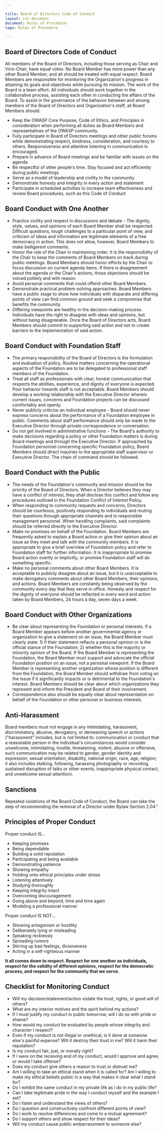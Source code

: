 ```yaml
---

title: Board of Directors Code of Conduct
layout: col-document
document: Rules of Procedure
tags: Rules of Procedure

---
```


## Board of Directors Code of Conduct

All members of the Board of Directors, including those serving as Chair and Vice-Chair, have equal votes. No Board Member has more power than any other Board Member, and all should be treated with equal respect. Board Members are responsible for monitoring the Organization's progress in attaining its goals and objectives while pursuing its mission. The work of the Board is a team effort. All individuals should work together in the collaborative process, assisting each other in conducting the affairs of the Board. To assist in the governance of the behavior between and among members of the Board of Directors and Organization's staff, all Board Members should:

- Keep the OWASP Core Purpose, Code of Ethics, and Principles in consideration when performing all duties as Board Members and representatives of the OWASP community.
- Fully participate in Board of Directors meetings and other public forums while demonstrating respect, kindness, consideration, and courtesy to others. Responsiveness and attentive listening in communication is encouraged.
- Prepare in advance of Board meetings and be familiar with issues on the agenda
- Be respectful of other people's time. Stay focused and act efficiently during public meetings
- Serve as a model of leadership and civility to the community
- Demonstrate honesty and integrity in every action and statement
- Participate in scheduled activities to increase team effectiveness and review Board procedures, such as this Code of Conduct

## Board Conduct with One Another

- Practice civility and respect in discussions and debate - The dignity, style, values, and opinions of each Board Member shall be respected. Difficult questions, tough challenges to a particular point of view, and criticism of ideas and information are legitimate elements of a free democracy in action. This does not allow, however, Board Members to make belligerent comments.
- Honor the role of the Chair in maintaining order. It is the responsibility of the Chair to keep the comments of Board Members on track during public meetings. Board Members should honor efforts by the Chair to focus discussion on current agenda items. If there is disagreement about the agenda or the Chair's actions, those objections should be voiced politely and with reason.
- Avoid personal comments that could offend other Board Members.
- Demonstrate practical problem-solving approaches. Board Members have a public stage to show how individuals with disparate and differing points of view can find common ground and seek a compromise that benefits the community.
- Differing viewpoints are healthy in the decision-making process. Individuals have the right to disagree with ideas and opinions, but without being disagreeable. Once the Board of Directors acts, Board Members should commit to supporting said action and not to create barriers to the implementation of said action.

## Board Conduct with Foundation Staff

- The primary responsibility of the Board of Directors is the formulation and evaluation of policy. Routine matters concerning the operational aspects of the Foundation are to be delegated to professional staff members of the Foundation.
- Treat all staff as professionals with clear, honest communication that respects the abilities, experience, and dignity of everyone is expected. Poor behavior towards staff is not acceptable. Board Members should develop a working relationship with the Executive Director wherein current issues, concerns and Foundation projects can be discussed comfortably and openly.
- Never publicly criticize an individual employee - Board should never express concerns about the performance of a Foundation employee in public. Comments about staff performance should only be made to the Executive Director through private correspondence or conversation.
- Do not get involved in administrative functions - The Board's authority to make decisions regarding a policy or other Foundation matters is during Board meetings and through the Executive Director. If approached by Foundation personnel concerning specific Foundation policy, Board Members should direct inquiries to the appropriate staff supervisor or Executive Director. The chain of command should be followed.

## Board Conduct with the Public

- The needs of the Foundation's community and mission should be the priority of the Board of Directors. When a Director believes they may have a conflict of interest, they shall disclose this conflict and follow any procedures outlined in the Foundation Conflict of Interest Policy.
- When responding to community requests and concerns, Directors should be courteous, positively responding to individuals and routing their questions through appropriate channels and to responsible management personnel. When handling complaints, said complaints should be referred directly to the Executive Director.
- Make no promises on behalf of the Foundation. Board Members are frequently asked to explain a Board action or give their opinion about an issue as they meet and talk with the community members. It is appropriate to give a brief overview of Foundation policy and refer to Foundation staff for further information. It is inappropriate to promise Board action overtly or implicitly, or promise Foundation staff will do something specific.
- Make no personal comments about other Board Members. It is acceptable to publicly disagree about an issue, but it is unacceptable to make derogatory comments about other Board Members, their opinions, and actions. Board Members are constantly being observed by the community every day that they serve in office. Honesty and respect for the dignity of everyone should be reflected in every word and action taken by Board Members, 24 hours a day, seven days a week.

## Board Conduct with Other Organizations

- Be clear about representing the Foundation or personal interests. If a Board Member appears before another governmental agency or organization to give a statement on an issue, the Board Member must clearly state: 1) if their statement reflects a personal opinion or is the official stance of the Foundation; 2) whether this is the majority or minority opinion of the Board. If the Board Member is representing the Foundation, the Board Member must support and advocate the official Foundation position on an issue, not a personal viewpoint. If the Board Member is representing another organization whose position is different from the Foundation, the Board Member should withdraw from voting on the issue if it significantly impacts or is detrimental to the Foundation's interest. Board Members should be clear about which organizations they represent and inform the President and Board of their involvement.
- Correspondence also should be equally clear about representation on behalf of the Foundation or other personal or business interests.

## Anti-Harassment

Board members must not engage in any intimidating, harassment, discriminatory, abusive, derogatory, or demeaning speech or actions ("harassment" includes, but is not limited to: communication or conduct that a reasonable person in the individual's circumstances would consider unwelcome, intimidating, hostile, threatening, violent, abusive or offensive, such communication may be related to gender, gender identity and expression, sexual orientation, disability, national origin, race, age, religion; it also includes stalking, following, harassing photography or recording, sustained disruption of talks or other events, inappropriate physical contact, and unwelcome sexual attention).

## Sanctions

Repeated violations of the Board Code of Conduct, the Board can take the step of recommending the removal of a Director under Bylaw Section 2.04."

## Principles of Proper Conduct

Proper conduct IS...

- Keeping promises
- Being dependable
- Building a solid reputation
- Participating and being available
- Demonstrating patience
- Showing empathy
- Holding onto ethical principles under stress
- Listening attentively
- Studying thoroughly
- Keeping integrity intact
- Overcoming discouragement
- Going above and beyond, time and time again
- Modeling a professional manner

Proper conduct IS NOT...

- Showing antagonism or hostility
- Deliberately lying or misleading
- Speaking recklessly
- Spreading rumors
- Stirring up bad feelings, divisiveness
- Acting in a self-righteous manner

**It all comes down to respect. Respect for one another as individuals, respect for the validity of different opinions, respect for the democratic process, and respect for the community that we serve.**

## Checklist for Monitoring Conduct

- Will my decision/statement/action violate the trust, rights, or good will of others?
- What are my interior motives and the spirit behind my actions?
- If I must justify my conduct in public tomorrow, will I do so with pride or shame?
- How would my conduct be evaluated by people whose integrity and character I respect?
- Even if my conduct is not illegal or unethical, is it done at someone else's painful expense? Will it destroy their trust in me? Will it harm their reputation?
- Is my conduct fair, just, or morally right?
- If I were on the receiving end of my conduct, would I approve and agree, or would I take offense?
- Does my conduct give others a reason to trust or distrust me?
- Am I willing to take an ethical stand when it is called for? Am I willing to make my ethical beliefs public in a way that makes it clear what I stand for?
- Do I exhibit the same conduct in my private life as I do in my public life?
- Can I take legitimate pride in the way I conduct myself and the example I set?
- Do I listen and understand the views of others?
- Do I question and constructively confront different points of view?
- Do I work to resolve differences and come to a mutual agreement?
- Do I support others and show respect for their ideas?
- Will my conduct cause public embarrassment to someone else?
